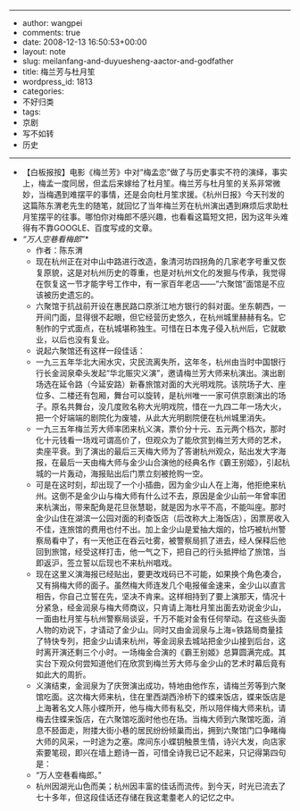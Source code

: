 - --
- author: wangpei
- comments: true
- date: 2008-12-13 16:50:53+00:00
- layout: note
- slug: meilanfang-and-duyuesheng-aactor-and-godfather
- title: 梅兰芳与杜月笙
- wordpress_id: 1813
- categories:
- 不好归类
- tags:
- 京剧
- 写不如转
- 历史
- --
- 【白板报按】电影《梅兰芳》中对“梅孟恋”做了与历史事实不符的演绎，事实上，梅孟一度同居，但孟后来嫁给了杜月笙。梅兰芳与杜月笙的关系非常微妙，当梅遇到难摆平的事情，还是会向杜月笙求援。《杭州日报》今天刊发的这篇陈东渭老先生的随笔，就回忆了当年梅兰芳在杭州演出遇到麻烦后求助杜月笙摆平的往事。哪怕你对梅郎不感兴趣，也看看这篇短文把，因为这年头难得有不靠GOOGLE、百度写成的文章。
- *“万人空巷看梅郎”**
    - 作者：陈东渭
    - 现在杭州正在对中山中路进行改造，象清河坊四拐角的几家老字号重又恢复原貌，这是对杭州历史的尊重，也是对杭州文化的发掘与传承，我觉得在恢复这一节才能字号工作中，有一家百年老店——“六聚馆”面馆是不应该被历史遗忘的。
    - 六聚馆于抗战前开设在惠民路口原浙江地方银行的斜对面。坐东朝西，一开间门面，显得很不起眼，但它经营历史悠久，在杭州城里赫赫有名。它制作的宁式面点，在杭城堪称独生。可惜在日本鬼子侵入杭州后，它就歇业，以后也没有复业。
    - 说起六聚馆还有这样一段佳话：
    - 一九三五年华北大闹水灾，灾民流离失所，这年冬，杭州由当时中国银行行长金润泉牵头发起“华北赈灾义演”，邀请梅兰芳大师来杭演出。演出剧场选在延令路（今延安路）新春旅馆对面的大光明戏院。该院场子大、座位多、二楼还有包厢，舞台可以旋转，是杭州唯一一家可供京剧演出的场子。原名共舞台，没几度败名称大光明戏院，惜在一九四二年一场大火，把一个好端端的剧院化为废墟，从此大光明剧院便在杭州城里消失。
    - 一九三五年梅兰芳大师率团来杭义演，票价分十元、五元两个档次，那时化十元钱看一场戏可谓高价了，但观众为了能欣赏到梅兰芳大师的艺术，卖座平衰。到了演出的最后三天梅大师为了答谢杭州观众，贴出发大字海报，在最后一天由梅大师与金少山合演他的经典名作《霸王别姬》，引起杭城的一片轰动，海报贴出后门票立刻被抢购一空。
    - 可是在这时刻，却出现了一个小插曲，因为金少山人在上海，他拒绝来杭州。这倒不是金少山与梅大师有什么过不去，原因是金少山前一年曾率团来杭演出，带来配角是花旦张慧聪，就是因为水平不高，不能叫座。那时金少山住在湖滨一公园对面的利查饭店（后改称大上海饭店），因票房收入不佳，连旅馆的费用也付不出。加上金少山是爱抽大烟的，恰巧被杭州警察局看中了，有一天他正在吞云吐雾，被警察局抓了进去，经人保释后他回到旅馆，经受这样打击，他一气之下，把自己的行头抵押给了旅馆，当即返沪，签立誓以后现也不来杭州唱戏。
    - 现在这里义演海报已经贴出，要更改戏码已不可能，如果换个角色凑合，又有捐梅大师的面子。虽然梅大师连发几个电报催金速来，金少山以直言相告，你自己立誓在先，坚决不肯来。这样相持到了要上演那天，情况十分紧急，经金润泉与梅大师商议，只肯请上海杜月笙出面去劝说金少山，一面由杜月笙与杭州警察局谈妥，千万不能对金有任何举动。在这些头面人物的劝说下，才请动了金少山。同时又由金润泉与上海=铁路局商量挂了特快专列，把金少山请来杭州，等金润泉去城站把金少山接到后台，这时离开演还剩三个小时。一场梅金合演的《霸王别姬》总算圆满完成。其实台下观众何尝知道他们在欣赏到梅兰芳大师与金少山的艺术时幕后竟有如此大的周折。
    - 义演结束，金润泉为了庆贺演出成功，特地由他作东，请梅兰芳等到六聚馆吃面。这次梅大师来杭，住在里西湖西泠桥下的蝶来饭店，蝶来饭店是上海著名文人陈小蝶所开，他与梅大师有私交，所以陪伴梅大师来杭，请梅去住蝶来饭店，在六聚馆吃面时他也在场。当梅大师到六聚馆吃面，消息不胫面走，附搂大街小巷的居民纷纷倾巢而出，拥到六聚馆门口争睹梅大师的风采，一时途为之塞。席间东小蝶钥触景生情，诗兴大发，向店家索要笔砚，即兴在墙上题诗一首，可惜全诗我已记不起来，只记得第四句是：
    - “万人空巷看梅郎。”
    - 杭州因湖光山色而美；杭州因丰富的佳话而流传。到今天，时光已流去了七十多年，但这段佳话还存储在我这耄耋老人的记忆之中。
